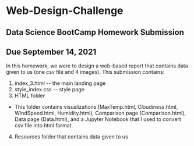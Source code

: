 # Web-Design-Challenge

## Data Science BootCamp Homework Submission
## Due September 14, 2021

In this homework, we were to design a web-based report that contains data given to us (one csv file and 4 images). This submission contains:

1. index_3.html -- the main landing page
2. style_index.css -- style page
3. HTML folder
  - This folder contains visualizations (MaxTemp.html, Cloudiness.html, WindSpeed.html, Humidity.html), Comparison page (Comparison.html), Data page (Data.html), and a Jupyter Notebook that I used to convert csv file into html format. 
4. Resources folder that contains data given to us
